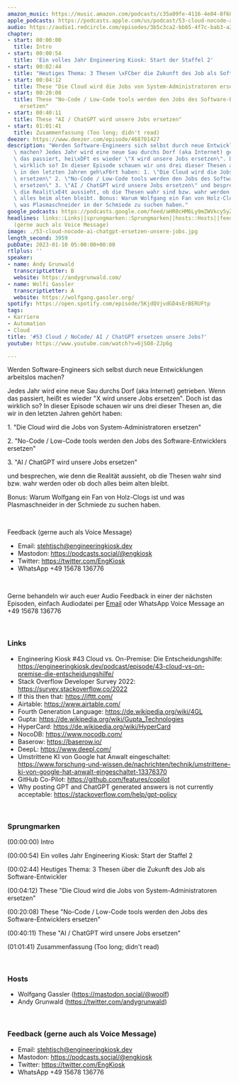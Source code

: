 ```yaml
---
amazon_music: https://music.amazon.com/podcasts/c35a09fe-4116-4e04-8f68-77d61b112e46/episodes/ae6a8803-d57e-4493-b8be-f73480a35f01/engineering-kiosk-53-cloud-nocode-ai-chatgpt-ersetzen-unsere-jobs
apple_podcasts: https://podcasts.apple.com/us/podcast/53-cloud-nocode-ai-chatgpt-ersetzen-unsere-jobs/id1603082924?i=1000593364238&uo=4
audio: https://audio1.redcircle.com/episodes/3b5c3ca2-bb65-4f7c-bab3-a2d4439ef6ad/stream.mp3
chapter:
- start: 00:00:00
  title: Intro
- start: 00:00:54
  title: 'Ein volles Jahr Engineering Kiosk: Start der Staffel 2'
- start: 00:02:44
  title: "Heutiges Thema: 3 Thesen \xFCber die Zukunft des Job als Software-Entwickler"
- start: 00:04:12
  title: These "Die Cloud wird die Jobs von System-Administratoren ersetzen"
- start: 00:20:08
  title: These "No-Code / Low-Code tools werden den Jobs des Software-Entwicklers
    ersetzen"
- start: 00:40:11
  title: These "AI / ChatGPT wird unsere Jobs ersetzen"
- start: 01:01:41
  title: Zusammenfassung (Too long; didn't read)
deezer: https://www.deezer.com/episode/468701427
description: "Werden Software-Engineers sich selbst durch neue Entwicklungen arbeitslos\
  \ machen? Jedes Jahr wird eine neue Sau durchs Dorf (aka Internet) getrieben. Wenn\
  \ das passiert, hei\xDFt es wieder \"X wird unsere Jobs ersetzen\". Doch ist das\
  \ wirklich so? In dieser Episode schauen wir uns drei dieser Thesen an, die wir\
  \ in den letzten Jahren geh\xF6rt haben: 1. \"Die Cloud wird die Jobs von System-Administratoren\
  \ ersetzen\" 2. \"No-Code / Low-Code tools werden den Jobs des Software-Entwicklers\
  \ ersetzen\" 3. \"AI / ChatGPT wird unsere Jobs ersetzen\" und besprechen, wie denn\
  \ die Realit\xE4t aussieht, ob die Thesen wahr sind bzw. wahr werden oder ob doch\
  \ alles beim alten bleibt. Bonus: Warum Wolfgang ein Fan von Holz-Clogs ist und\
  \ was Plasmaschneider in der Schmiede zu suchen haben."
google_podcasts: https://podcasts.google.com/feed/aHR0cHM6Ly9mZWVkcy5yZWRjaXJjbGUuY29tLzBlY2ZkZmQ3LWZkYTEtNGMzZC05NTE1LTQ3NjcyN2Y5ZGY1ZQ/episode/ZjU0M2JiMTYtMDExOS00OWU3LTk5YzctZTBiMjUwMDRjZjZl?sa=X&ved=2ahUKEwjYiJHrtrz8AhXwn3IEHTZ-B_AQkfYCegQIARAF
headlines: links::Links||sprungmarken::Sprungmarken||hosts::Hosts||feedback-gerne-auch-als-voice-message::Feedback
  (gerne auch als Voice Message)
image: ./53-cloud-nocode-ai-chatgpt-ersetzen-unsere-jobs.jpg
length_second: 3959
pubDate: 2023-01-10 05:00:00+00:00
rtlplus: ''
speaker:
- name: Andy Grunwald
  transcriptLetter: B
  website: https://andygrunwald.com/
- name: Wolfi Gassler
  transcriptLetter: A
  website: https://wolfgang.gassler.org/
spotify: https://open.spotify.com/episode/5KjdQVjvdGD4sErBERUFtp
tags:
- Karriere
- Automation
- Cloud
title: '#53 Cloud / NoCode/ AI / ChatGPT ersetzen unsere Jobs?'
youtube: https://www.youtube.com/watch?v=6jSO8-ZJp6g

---
```

<p>Werden Software-Engineers sich selbst durch neue Entwicklungen arbeitslos machen?</p><p>Jedes Jahr wird eine neue Sau durchs Dorf (aka Internet) getrieben. Wenn das passiert, heißt es wieder &#34;X wird unsere Jobs ersetzen&#34;. Doch ist das wirklich so? In dieser Episode schauen wir uns drei dieser Thesen an, die wir in den letzten Jahren gehört haben:</p><p>1. &#34;Die Cloud wird die Jobs von System-Administratoren ersetzen&#34;</p><p>2. &#34;No-Code / Low-Code tools werden den Jobs des Software-Entwicklers ersetzen&#34;</p><p>3. &#34;AI / ChatGPT wird unsere Jobs ersetzen&#34;</p><p>und besprechen, wie denn die Realität aussieht, ob die Thesen wahr sind bzw. wahr werden oder ob doch alles beim alten bleibt.</p><p>Bonus: Warum Wolfgang ein Fan von Holz-Clogs ist und was Plasmaschneider in der Schmiede zu suchen haben.</p><p><br></p><p>Feedback (gerne auch als Voice Message)</p><ul><li>Email: <a href="mailto:stehtisch@engineeringkiosk.dev" rel="nofollow">stehtisch@engineeringkiosk.dev</a></li><li>Mastodon: <a href="https://podcasts.social/@engkiosk" rel="nofollow">https://podcasts.social/@engkiosk</a></li><li>Twitter: <a href="https://twitter.com/EngKiosk" rel="nofollow">https://twitter.com/EngKiosk</a></li><li>WhatsApp +49 15678 136776</li></ul><p><br></p><p>Gerne behandeln wir auch euer Audio Feedback in einer der nächsten Episoden, einfach Audiodatei per <a href="https://engineeringkiosk.dev/kontakt/">Email</a> oder WhatsApp Voice Message an +49 15678 136776</p><p><br></p><h3 id="links">Links</h3><ul><li>Engineering Kiosk #43 Cloud vs. On-Premise: Die Entscheidungshilfe: <a href="https://engineeringkiosk.dev/podcast/episode/43-cloud-vs-on-premise-die-entscheidungshilfe/">https://engineeringkiosk.dev/podcast/episode/43-cloud-vs-on-premise-die-entscheidungshilfe/</a></li><li>Stack Overflow Developer Survey 2022: <a href="https://survey.stackoverflow.co/2022" rel="nofollow">https://survey.stackoverflow.co/2022</a></li><li>If this then that: <a href="https://ifttt.com/" rel="nofollow">https://ifttt.com/</a></li><li>Airtable: <a href="https://www.airtable.com/" rel="nofollow">https://www.airtable.com/</a></li><li>Fourth Generation Language: <a href="https://de.wikipedia.org/wiki/4GL" rel="nofollow">https://de.wikipedia.org/wiki/4GL</a></li><li>Gupta: <a href="https://de.wikipedia.org/wiki/Gupta_Technologies" rel="nofollow">https://de.wikipedia.org/wiki/Gupta_Technologies</a></li><li>HyperCard: <a href="https://de.wikipedia.org/wiki/HyperCard" rel="nofollow">https://de.wikipedia.org/wiki/HyperCard</a></li><li>NocoDB: <a href="https://www.nocodb.com/" rel="nofollow">https://www.nocodb.com/</a></li><li>Baserow: <a href="https://baserow.io/" rel="nofollow">https://baserow.io/</a></li><li>DeepL: <a href="https://www.deepl.com/" rel="nofollow">https://www.deepl.com/</a></li><li>Umstrittene KI von Google hat Anwalt eingeschaltet: <a href="https://www.forschung-und-wissen.de/nachrichten/technik/umstrittene-ki-von-google-hat-anwalt-eingeschaltet-13376370" rel="nofollow">https://www.forschung-und-wissen.de/nachrichten/technik/umstrittene-ki-von-google-hat-anwalt-eingeschaltet-13376370</a></li><li>GitHub Co-Pilot: <a href="https://github.com/features/copilot" rel="nofollow">https://github.com/features/copilot</a></li><li>Why posting GPT and ChatGPT generated answers is not currently acceptable: <a href="https://stackoverflow.com/help/gpt-policy" rel="nofollow">https://stackoverflow.com/help/gpt-policy</a></li></ul><p><br></p><h3 id="sprungmarken">Sprungmarken</h3><p><span>(00:00:00) Intro</span></p><p><span>(00:00:54) Ein volles Jahr Engineering Kiosk: Start der Staffel 2</span></p><p><span>(00:02:44) Heutiges Thema: 3 Thesen über die Zukunft des Job als Software-Entwickler</span></p><p><span>(00:04:12) These &#34;Die Cloud wird die Jobs von System-Administratoren ersetzen&#34;</span></p><p><span>(00:20:08) These &#34;No-Code / Low-Code tools werden den Jobs des Software-Entwicklers ersetzen&#34;</span></p><p><span>(00:40:11) These &#34;AI / ChatGPT wird unsere Jobs ersetzen&#34;</span></p><p><span>(01:01:41) Zusammenfassung (Too long; didn&#39;t read)</span></p><p><br></p><h3 id="hosts">Hosts</h3><ul><li>Wolfgang Gassler (<a href="https://mastodon.social/@woolf" rel="nofollow">https://mastodon.social/@woolf</a>)</li><li>Andy Grunwald (<a href="https://twitter.com/andygrunwald" rel="nofollow">https://twitter.com/andygrunwald</a>)</li></ul><p><br></p><h3 id="feedback-gerne-auch-als-voice-message">Feedback (gerne auch als Voice Message)</h3><ul><li>Email: <a href="mailto:stehtisch@engineeringkiosk.dev" rel="nofollow">stehtisch@engineeringkiosk.dev</a></li><li>Mastodon: <a href="https://podcasts.social/@engkiosk" rel="nofollow">https://podcasts.social/@engkiosk</a></li><li>Twitter: <a href="https://twitter.com/EngKiosk" rel="nofollow">https://twitter.com/EngKiosk</a></li><li>WhatsApp +49 15678 136776</li></ul>